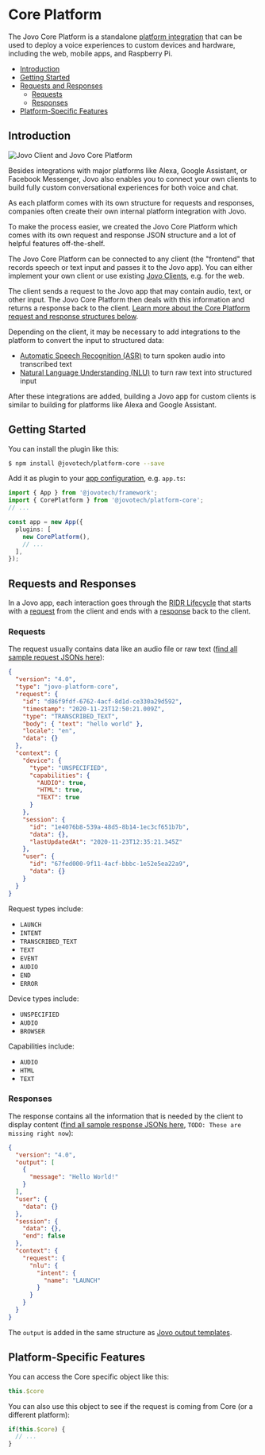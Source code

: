 # Core Platform

The Jovo Core Platform is a standalone [platform integration](../docs/platforms.md) that can be used to deploy a voice experiences to custom devices and hardware, including the web, mobile apps, and Raspberry Pi.
- [Introduction](#introduction)
- [Getting Started](#getting-started)
- [Requests and Responses](#requests-and-responses)
  - [Requests](#requests)
  - [Responses](#responses)
- [Platform-Specific Features](#platform-specific-features)

## Introduction

![Jovo Client and Jovo Core Platform](https://github.com/jovotech/jovo-framework/raw/master/jovo-platforms/jovo-platform-core/img/jovo-client-platform-communication.png "How Jovo Core Platform communicates with clients like web apps")

Besides integrations with major platforms like Alexa, Google Assistant, or Facebook Messenger, Jovo also enables you to connect your own clients to build fully custom conversational experiences for both voice and chat.

As each platform comes with its own structure for requests and responses, companies often create their own internal platform integration with Jovo.

To make the process easier, we created the Jovo Core Platform which comes with its own request and response JSON structure and a lot of helpful features off-the-shelf.

The Jovo Core Platform can be connected to any client (the "frontend" that records speech or text input and passes it to the Jovo app). You can either implement your own client or use existing [Jovo Clients](https://www.jovo.tech/marketplace/tag/clients), e.g. for the web.

The client sends a request to the Jovo app that may contain audio, text, or other input. The Jovo Core Platform then deals with this information and returns a response back to the client. [Learn more about the Core Platform request and response structures below](#requests-and-responses).

Depending on the client, it may be necessary to add integrations to the platform to convert the input to structured data:

* [Automatic Speech Recognition (ASR)](https://www.jovo.tech/marketplace/tag/asr) to turn spoken audio into transcribed text
* [Natural Language Understanding (NLU)](https://www.jovo.tech/marketplace/tag/nlu) to turn raw text into structured input

After these integrations are added, building a Jovo app for custom clients is similar to building for platforms like Alexa and Google Assistant.

## Getting Started

You can install the plugin like this:

```sh
$ npm install @jovotech/platform-core --save
```

Add it as plugin to your [app configuration](../docs/app-config.md), e.g. `app.ts`:

```typescript
import { App } from '@jovotech/framework';
import { CorePlatform } from '@jovotech/platform-core';
// ...

const app = new App({
  plugins: [
    new CorePlatform(),
    // ...
  ],
});
```

## Requests and Responses

In a Jovo app, each interaction goes through the [RIDR Lifecycle](../docs/ridr-lifecycle.md) that starts with a [request](#requests) from the client and ends with a [response](#responses) back to the client.

### Requests

The request usually contains data like an audio file or raw text ([find all sample request JSONs here](https://github.com/jovotech/jovo-framework/tree/v4dev/platforms/platform-core/sample-requests)):

```json
{
  "version": "4.0",
  "type": "jovo-platform-core",
  "request": {
    "id": "d86f9fdf-6762-4acf-8d1d-ce330a29d592",
    "timestamp": "2020-11-23T12:50:21.009Z",
    "type": "TRANSCRIBED_TEXT",
    "body": { "text": "hello world" },
    "locale": "en",
    "data": {}
  },
  "context": {
    "device": {
      "type": "UNSPECIFIED",
      "capabilities": {
        "AUDIO": true,
        "HTML": true,
        "TEXT": true
      }
    },
    "session": {
      "id": "1e4076b8-539a-48d5-8b14-1ec3cf651b7b",
      "data": {},
      "lastUpdatedAt": "2020-11-23T12:35:21.345Z"
    },
    "user": {
      "id": "67fed000-9f11-4acf-bbbc-1e52e5ea22a9",
      "data": {}
    }
  }
}
```

Request types include:
* `LAUNCH`
* `INTENT`
* `TRANSCRIBED_TEXT`
* `TEXT`
* `EVENT`
* `AUDIO`
* `END`
* `ERROR`

Device types include:
* `UNSPECIFIED`
* `AUDIO`
* `BROWSER`

Capabilities include:
* `AUDIO`
* `HTML`
* `TEXT`



### Responses

The response contains all the information that is needed by the client to display content ([find all sample response JSONs here](https://github.com/jovotech/jovo-framework/tree/v4dev/platforms/platform-core/sample-responses), `TODO: These are missing right now`):

```json
{
  "version": "4.0",
  "output": [
    {
      "message": "Hello World!"
    }
  ],
  "user": {
    "data": {}
  },
  "session": {
    "data": {},
    "end": false
  },
  "context": {
    "request": {
      "nlu": {
        "intent": {
          "name": "LAUNCH"
        }
      }
    }
  }
}
```

The `output` is added in the same structure as [Jovo output templates](../docs/output.md).

## Platform-Specific Features

You can access the Core specific object like this:

```typescript
this.$core
```

You can also use this object to see if the request is coming from Core (or a different platform):

```typescript
if(this.$core) {
  // ...
}
```

